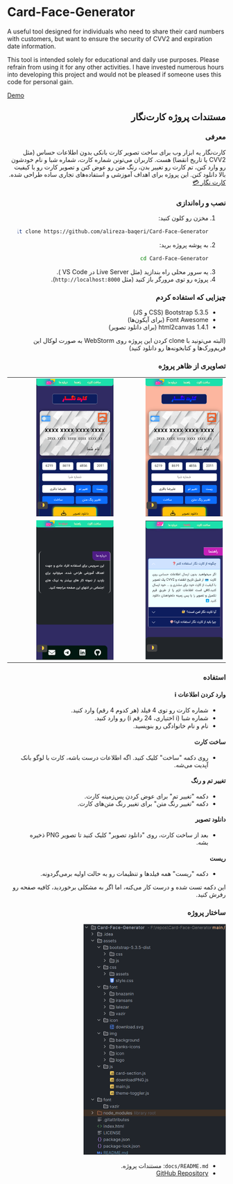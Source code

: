 # Card-Face-Generator

<div dir="ltr">
A useful tool designed for individuals who need to share their card numbers with customers, but want to ensure the security of CVV2 and expiration date information.

This tool is intended solely for educational and daily use purposes. Please refrain from using it for any other
activities. I have invested numerous hours into developing this project and would not be pleased if someone uses this
code for personal gain.

[Demo](https://alireza-baqeri.github.io/Card-Face-Generator/)
</div>

<div dir="rtl">

## مستندات پروژه کارت‌نگار

### معرفی

کارت‌نگار یه ابزار وب برای ساخت تصویر کارت بانکی بدون اطلاعات حساس (مثل CVV2 یا تاریخ انقضا) هست. کاربران می‌تونن شماره
کارت، شماره شبا و نام خودشون رو وارد کنن، تم کارت رو تغییر بدن، رنگ متن رو عوض کنن و تصویر کارت رو با کیفیت بالا دانلود
کنن. این پروژه برای اهداف آموزشی و استفاده‌های تجاری ساده طراحی شده.
<br>
[کارت نگار 💳](https://alireza-baqeri.github.io/Card-Face-Generator/)

### نصب و راه‌اندازی

1. مخزن رو کلون کنید:
   ```bash
   git clone https://github.com/alireza-baqeri/Card-Face-Generator
   ```
2. به پوشه پروژه برید:
   ```bash
   cd Card-Face-Generator
   ```
3. یه سرور محلی راه بندازید (مثل Live Server در VS Code ).
4. پروژه رو توی مرورگر باز کنید (مثل `http://localhost:8000`).

### چیزایی که استفاده کردم

- Bootstrap 5.3.5 (CSS و JS)
- Font Awesome (برای آیکون‌ها)
- html2canvas 1.4.1 (برای دانلود تصویر)

<div dir="rtl">
(البته می‌تونید با clone کردن این پروژه روی WebStorm به صورت لوکال این فریم‌ورک‌ها و کتابخونه‌ها رو دانلود کنید)
</div>

### تصاویری از ظاهر پروژه

<table>
  <tr>
    <td><img src="img_1.png" width="75%" alt="Screenshot 1"></td>
    <td><img src="img_2.png" width="75%" alt="Screenshot 2"></td>
  </tr>
  <tr>
    <td><img src="img_3.png" width="75%" alt="Screenshot 3"></td>
    <td><img src="img_4.png" width="75%" alt="Screenshot 4"></td>
  </tr>
</table>

### استفاده

#### وارد کردن اطلاعات ℹ️

- شماره کارت رو توی 4 فیلد (هر کدوم 4 رقم) وارد کنید.
- شماره شبا (ℹ️ اختیاری، 24 رقم ℹ️) رو وارد کنید.
- نام و نام خانوادگی رو بنویسید.

#### ساخت کارت

- روی دکمه "ساخت" کلیک کنید. اگه اطلاعات درست باشه، کارت با لوگو بانک آپدیت می‌شه.

#### تغییر تم و رنگ

- دکمه "تغییر تم" برای عوض کردن پس‌زمینه کارت.
- دکمه "تغییر رنگ متن" برای تغییر رنگ متن‌های کارت.

#### دانلود تصویر

- بعد از ساخت کارت، روی "دانلود تصویر" کلیک کنید تا تصویر PNG ذخیره بشه.

#### ریست

- دکمه "ریست" همه فیلدها و تنظیمات رو به حالت اولیه برمی‌گردونه.

<div dir="rtl">
این دکمه تست شده و درست کار می‌کنه، اما اگر به مشکلی برخوردید، کافیه صفحه رو رفرش کنید.
</div>

### ساختار پروژه

<img dir="ltr" src="img.png" width="65%" alt="Project Structure">

- `docs/README.md`: مستندات پروژه.
- [GitHub Repository](https://github.com/alireza-baqeri/Card-Face-Generator)

</div>
